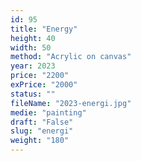 ```yaml
---
id: 95
title: "Energy"
height: 40
width: 50
method: "Acrylic on canvas"
year: 2023
price: "2200"
exPrice: "2000"
status: ""
fileName: "2023-energi.jpg"
medie: "painting"
draft: "False"
slug: "energi"
weight: "180"
---
```

